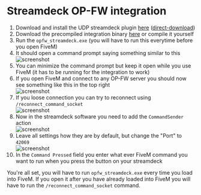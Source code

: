 # Streamdeck OP-FW integration

1. Download and install the UDP streamdeck plugin [here](https://github.com/Zayik/CommandSender) ([direct-download](https://github.com/Zayik/CommandSender/raw/master/Release/com.biffmasterzay.commandsender.streamDeckPlugin))
2. Download the precompiled integration binary [here](dist/opfw_streamdeck.exe) or compile it yourself
3. Run the `opfw_streamdeck.exe` (you will have to run this everytime before you open FiveM)
4. It should open a command prompt saying something similar to this  
![screenshot](https://i.twoot.org/Cufo7/RImeYAcO29.png)
5. You can minimize the command prompt but keep it open while you use FiveM (it has to be running for the integration to work)
6. If you open FiveM and connect to any OP-FW server you should now see something like this in the top right  
![screenshot](https://i.twoot.org/Cufo7/FeNEbEQo25.png)
7. If you loose connection you can try to reconnect using `/reconnect_command_socket`  
![screenshot](https://i.twoot.org/Cufo7/XOrirOcE89.png)
8. Now in the streamdeck software you need to add the `CommandSender` action  
![screenshot](https://i.twoot.org/Cufo7/CutaSURO98.png)
9. Leave all settings how they are by default, but change the "Port" to `42069`  
![screenshot](https://i.twoot.org/Cufo7/zUpoBova02.png)
10. In the `Command Pressed` field you enter what ever FiveM command you want to run when you press the button on your streamdeck

You're all set, you will have to run `opfw_streamdeck.exe` every time you load into FiveM. If you open it after you have already loaded into FiveM you will have to run the `/reconnect_command_socket` command.